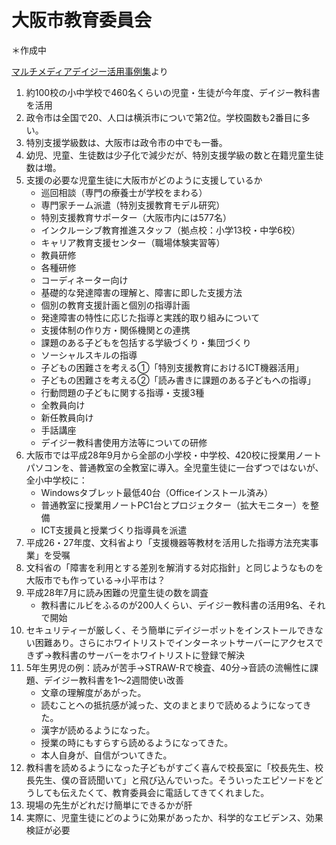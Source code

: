 # 大阪市教育委員会
＊作成中

[マルチメディアデイジー活用事例集](https://www.dinf.ne.jp/doc/daisy/book/daisyuse.html)より
1. 約100校の小中学校で460名くらいの児童・生徒が今年度、デイジー教科書を活用
1. 政令市は全国で20、人口は横浜市についで第2位。学校園数も2番目に多い。
1. 特別支援学級数は、大阪市は政令市の中でも一番。
1. 幼児、児童、生徒数は少子化で減少だが、特別支援学級の数と在籍児童生徒数は増。
1. 支援の必要な児童生徒に大阪市がどのように支援しているか
    - 巡回相談（専門の療養士が学校をまわる）
    - 専門家チーム派遣（特別支援教育モデル研究）
    - 特別支援教育サポーター（大阪市内には577名）
    - インクルーシブ教育推進スタッフ（拠点校：小学13校・中学6校）
    - キャリア教育支援センター（職場体験実習等）
    - 教員研修
    - 各種研修
    - コーディネーター向け
    - 基礎的な発達障害の理解と、障害に即した支援方法
    - 個別の教育支援計画と個別の指導計画
    - 発達障害の特性に応じた指導と実践的取り組みについて
    - 支援体制の作り方・関係機関との連携
    - 課題のある子どもを包括する学級づくり・集団づくり
    - ソーシャルスキルの指導
    - 子どもの困難さを考える①「特別支援教育におけるICT機器活用」
    - 子どもの困難さを考える②「読み書きに課題のある子どもへの指導」
    - 行動問題の子どもに関する指導・支援3種
    - 全教員向け
    - 新任教員向け
    - 手話講座
    - デイジー教科書使用方法等についての研修
1. 大阪市では平成28年9月から全部の小学校・中学校、420校に授業用ノートパソコンを、普通教室の全教室に導入。全児童生徒に一台ずつではないが、全小中学校に：
    - Windowsタブレット最低40台（Officeインストール済み）
    - 普通教室に授業用ノートPC1台とプロジェクター（拡大モニター）を整備
    - ICT支援員と授業づくり指導員を派遣
1. 平成26・27年度、文科省より「支援機器等教材を活用した指導方法充実事業」を受嘱
1. 文科省の「障害を利用とする差別を解消する対応指針」と同じようなものを大阪市でも作っている→小平市は？
1. 平成28年7月に読み困難の児童生徒の数を調査
    - 教科書にルビをふるのが200人くらい、デイジー教科書の活用9名、それで開始
1. セキュリティーが厳しく、そう簡単にデイジーポットをインストールできない困難あり。さらにホワイトリストでインターネットサーバーにアクセスできず→教科書のサーバーをホワイトリストに登録で解決
1. 5年生男児の例：読みが苦手→STRAW-Rで検査、40分→音読の流暢性に課題、デイジー教科書を1～2週間使い改善
    - 文章の理解度があがった。
    - 読むことへの抵抗感が減った、文のまとまりで読めるようになってきた。
    - 漢字が読めるようになった。
    - 授業の時にもすらすら読めるようになってきた。
    - 本人自身が、自信がついてきた。
1. 教科書を読めるようになった子どもがすごく喜んで校長室に「校長先生、校長先生、僕の音読聞いて」と飛び込んでいった。そういったエピソードをどうしても伝えたくて、教育委員会に電話してきてくれました。
1. 現場の先生がどれだけ簡単にできるかが肝
1. 実際に、児童生徒にどのように効果があったか、科学的なエビデンス、効果検証が必要
